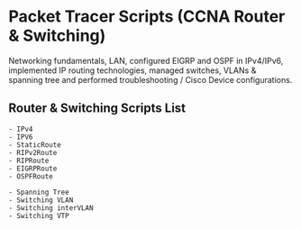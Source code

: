 # Packet Tracer Scripts (CCNA Router & Switching)

Networking fundamentals, LAN, configured EIGRP and OSPF in IPv4/IPv6,
implemented IP routing technologies, managed switches, VLANs & spanning tree and performed troubleshooting / Cisco Device configurations.


## Router & Switching Scripts List
```
- IPv4
- IPV6
- StaticRoute
- RIPv2Route
- RIPRoute
- EIGRPRoute
- OSPFRoute

- Spanning Tree
- Switching VLAN
- Switching interVLAN
- Switching VTP
```




